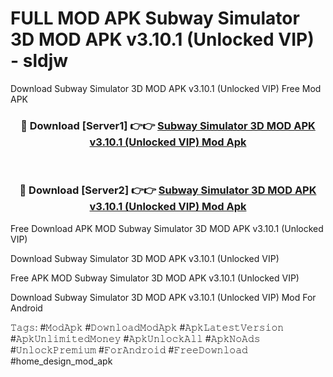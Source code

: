 # FULL MOD APK Subway Simulator 3D MOD APK v3.10.1 (Unlocked VIP) - sldjw
Download Subway Simulator 3D MOD APK v3.10.1 (Unlocked VIP) Free Mod APK

<div align="center">
<h3>🔴 Download [Server1] 👉👉 <a href="https://apk-comot.site?title=Subway_Simulator_3D_MOD_APK_v3.10.1_(Unlocked_VIP)">Subway Simulator 3D MOD APK v3.10.1 (Unlocked VIP) Mod Apk</a></h3><br>

<h3>🔴 Download [Server2] 👉👉 <a href="https://apk-comot.site?title=Subway_Simulator_3D_MOD_APK_v3.10.1_(Unlocked_VIP)">Subway Simulator 3D MOD APK v3.10.1 (Unlocked VIP) Mod Apk</a></h3>
</div>


Free Download APK MOD Subway Simulator 3D MOD APK v3.10.1 (Unlocked VIP)

Download Subway Simulator 3D MOD APK v3.10.1 (Unlocked VIP) 

Free APK MOD Subway Simulator 3D MOD APK v3.10.1 (Unlocked VIP) 

Download Subway Simulator 3D MOD APK v3.10.1 (Unlocked VIP) Mod For Android

𝚃𝚊𝚐𝚜: #𝙼𝚘𝚍𝙰𝚙𝚔 #𝙳𝚘𝚠𝚗𝚕𝚘𝚊𝚍𝙼𝚘𝚍𝙰𝚙𝚔 #𝙰𝚙𝚔𝙻𝚊𝚝𝚎𝚜𝚝𝚅𝚎𝚛𝚜𝚒𝚘𝚗 #𝙰𝚙𝚔𝚄𝚗𝚕𝚒𝚖𝚒𝚝𝚎𝚍𝙼𝚘𝚗𝚎𝚢 #𝙰𝚙𝚔𝚄𝚗𝚕𝚘𝚌𝚔𝙰𝚕𝚕 #𝙰𝚙𝚔𝙽𝚘𝙰𝚍𝚜 #𝚄𝚗𝚕𝚘𝚌𝚔𝙿𝚛𝚎𝚖𝚒𝚞𝚖 #𝙵𝚘𝚛𝙰𝚗𝚍𝚛𝚘𝚒𝚍 #𝙵𝚛𝚎𝚎𝙳𝚘𝚠𝚗𝚕𝚘𝚊𝚍 #home_design_mod_apk